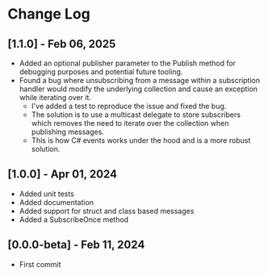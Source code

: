 # Change Log

## [1.1.0] - Feb 06, 2025
- Added an optional publisher parameter to the Publish method for debugging purposes and potential future tooling.
- Found a bug where unsubscribing from a message within a subscription handler would modify the underlying collection and cause an exception  while iterating over it.
  - I've added a test to reproduce the issue and fixed the bug.
  - The solution is to use a multicast delegate to store subscribers which removes the need to iterate over the collection when publishing messages.
  - This is how C# events works under the hood and is a more robust solution.

## [1.0.0] - Apr 01, 2024
- Added unit tests
- Added documentation
- Added support for struct and class based messages
- Added a SubscribeOnce method

## [0.0.0-beta] - Feb 11, 2024
- First commit